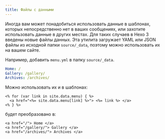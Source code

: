 ```yaml
---
title: Файлы с данными
---
```


Иногда вам может понадобиться использовать данные в шаблонах, которых непосредственно нет в ваших сообщениях, или захотите использовать данные в других местах. Для таких случаев в Hexo 3 введены новые файлы данных. Эта утилита загружает YAML или JSON файлы из исходной папки `source/_data`, поэтому можно использовать их на вашем сайте.

Например, добавить `menu.yml` в папку `source/_data`.

```yaml
Home: /
Gallery: /gallery/
Archives: /archives/
```

Можно использовать их и в шаблонах:

```
<% for (var link in site.data.menu) { %>
  <a href="<%= site.data.menu[link] %>"> <%= link %> </a>
<% } %>
```

будет преобразовано в:

```
<a href="/"> Home </a>
<a href="/gallery/"> Gallery </a>
<a href="/archives/"> Archives </a>
```
